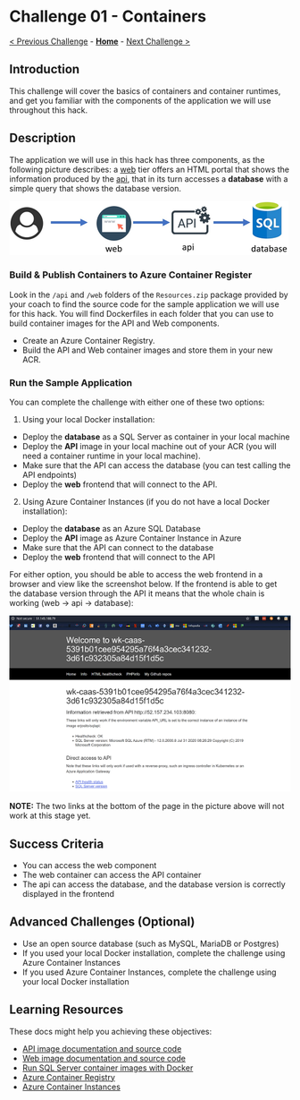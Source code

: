 # Challenge 01 - Containers

[< Previous Challenge](./Challenge-00.md) - **[Home](../README.md)** - [Next Challenge >](./Challenge-02.md)

## Introduction

This challenge will cover the basics of containers and container runtimes, and get you familiar with the components of the application we will use throughout this hack.

## Description

The application we will use in this hack has three components, as the following picture describes: a [web](./Resources/web) tier offers an HTML portal that shows the information produced by the [api](./Resources/api), that in its turn accesses a **database** with a simple query that shows the database version. 

![app architecture](./images/app_arch.png)

### Build & Publish Containers to Azure Container Register

Look in the `/api` and `/web` folders of the `Resources.zip` package provided by your coach to find the source code for the sample application we will use for this hack. You will find Dockerfiles in each folder that you can use to build container images for the API and Web components.

- Create an Azure Container Registry. 
- Build the API and Web container images and store them in your new ACR.

### Run the Sample Application

You can complete the challenge with either one of these two options:

1. Using your local Docker installation:
  - Deploy the **database** as a SQL Server as container in your local machine
  - Deploy the **API** image in your local machine out of your ACR (you will need a container runtime in your local machine).
  - Make sure that the API can access the database (you can test calling the API endpoints)
  - Deploy the **web** frontend that will connect to the API.
2. Using Azure Container Instances (if you do not have a local Docker installation):
  - Deploy the **database** as an Azure SQL Database
  - Deploy the **API** image as Azure Container Instance in Azure
  - Make sure that the API can connect to the database
  - Deploy the **web** frontend that will connect to the API

For either option, you should be able to access the web frontend in a browser and view like the screenshot below. If the frontend is able to get the database version through the API it means that the whole chain is working (web -> api -> database):

![sample output](./images/aci_web.png)

**NOTE:** The two links at the bottom of the page in the picture above will not work at this stage yet.

## Success Criteria

- You can access the web component
- The web container can access the API container
- The api can access the database, and the database version is correctly displayed in the frontend

## Advanced Challenges (Optional)

- Use an open source database (such as MySQL, MariaDB or Postgres)
- If you used your local Docker installation, complete the challenge using Azure Container Instances
- If you used Azure Container Instances, complete the challenge using your local Docker installation

## Learning Resources

These docs might help you achieving these objectives:

- [API image documentation and source code](./Resources/api/README.md)
- [Web image documentation and source code](./Resources/web/README.md)
- [Run SQL Server container images with Docker](https://docs.microsoft.com/sql/linux/quickstart-install-connect-docker)
- [Azure Container Registry](https://docs.microsoft.com/azure/container-registry/container-registry-intro)
- [Azure Container Instances](https://docs.microsoft.com/azure/container-instances/)
